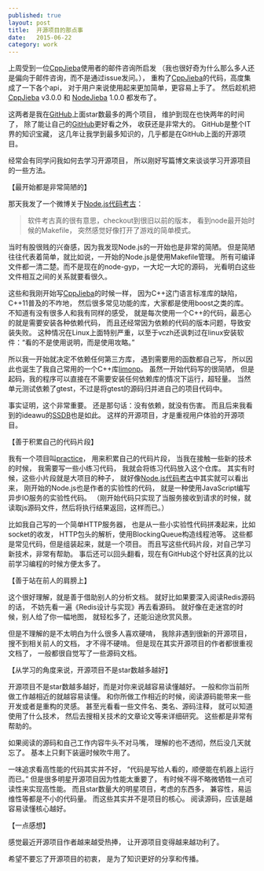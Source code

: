 ```yaml
---
published: true
layout: post
title:  开源项目的那点事
date:   2015-06-22
category: work
---
```


上周受到一位[CppJieba]使用者的邮件咨询所启发
（我也很好奇为什么那么多人还是偏向于邮件咨询，而不是通过issue发问。），
重构了[CppJieba]的代码，高度集成了一下各个api，
对于用户来说使用起来更加简单，更容易上手了。
然后趁机把 [CppJieba] v3.0.0 和 [NodeJieba] 1.0.0 都发布了。 

这两者是我在[GitHub]上面star数最多的两个项目，
维护到现在也快两年的时间了，
除了能让自己的[GitHub]更好看之外，
收获还是非常大的。
GitHub是整个IT界的知识宝藏，
这几年让我学到最多知识的，几乎都是在GitHub上面的开源项目。

经常会有同学问我如何去学习开源项目，
所以刚好写篇博文来谈谈学习开源项目的一些方法。

【最开始都是非常简陋的】

那天我发了一个微博关于[Node.js代码考古]：

> 软件考古真的很有意思，checkout到很旧以前的版本，
看到node最开始时候的Makefile，
突然感觉好像打开了游戏的简单模式。

当时有股很贱的兴奋感，因为我发现Node.js的一开始也是非常的简陋。
但是简陋往往代表着简单，就比如说，一开始的Node.js是使用Makefile管理。
所有可编译文件都一清二楚。而不是现在的node-gyp，一大坨一大坨的源码，
光看明白这些文件相互之间的关系就要看很久。

这些和我刚开始写[CppJieba]的时候一样，
因为C++这门语言标准库的缺陷，C++11普及的不咋地，
然后很多常见功能的库，大家都是使用boost之类的库。
不知道有没有很多人和我有同样的感受，
就是每次使用一个C++的代码，最恶心的就是需要安装各种依赖代码，
而且还经常因为依赖的代码的版本问题，导致安装失败。
这种情况在Linux上面特别严重，以至于vczh还讽刺过在linux安装软件：“看的不是使用说明，而是使用攻略。”

所以我一开始就决定不依赖任何第三方库，
遇到需要用的函数都自己写，
所以因此也诞生了我自己常用的一个C++库[limonp]。
虽然一开始代码写的很简陋，
但是起码，我的程序可以直接在不需要安装任何依赖库的情况下运行，超轻量。
当然单元测试依赖了gtest，不过是将gtest的源码归并进自己的项目代码中。

事实证明，这个非常重要。
还是那句话：没有依赖，就没有伤害。
而且后来我看到的ideawu的[SSDB]也是如此。
这样的开源项目，才是重视用户体验的开源项目。

【善于积累自己的代码片段】

我有一个项目叫[practice]，
用来积累自己的代码片段，
当我在接触一些新的技术的时候，
我需要写一些小练习代码，
我就会将练习代码放入这个仓库。
其实有时候，这些小片段就是大项目的种子，
就好像[Node.js代码考古]中其实就可以看出来，
刚开始的Node.js也是作者的实验性的代码，
就是一种使用JavaScript编写异步IO服务的实验性代码。
（刚开始代码只实现了当服务接收到请求的时候，就读取js源码文件，然后将执行结果返回，这样而已。）

比如我自己写的一个简单HTTP服务器，
也是从一些小实验性代码拼凑起来，比如socket的收发，
HTTP包头的解析，使用BlockingQueue构造线程池等。
这些都是常见代码，但是组装起来，就是一个项目。
而且写这些代码片段，对自己学习新技术，非常有帮助。
事后还可以回头翻看，现在有GitHub这个好社区真的比以前学习编程的时候方便太多了。

【善于站在前人的肩膀上】

这个很好理解，就是善于借助别人的分析文档。
就好比如果要深入阅读Redis源码的话，
不妨先看一遍《Redis设计与实现》再去看源码。
就好像在走迷宫的时候，别人给了你一幅地图，
就轻松多了，还能沿途欣赏风景。

但是不理解的是不太明白为什么很多人喜欢硬啃，
我除非遇到很新的开源项目，搜不到相关前人的文档，
才不得不硬啃。
但是现在其实开源项目的作者都很重视文档了，
一般都很自觉写了一些源码文档。

【从学习的角度来说，开源项目不是star数越多越好】

开源项目不是star数越多越好，而是对你来说越容易读懂越好。
一般和你当前所做工作越相近的就越容易读懂。
和你所做工作相近的时候，阅读源码能带来一些开发或者是重构的灵感。
甚至光看看一些文件名、类名、源码注释，
就可以知道使用了什么技术，
然后去搜相关技术的文章论文等来详细研究。
这些都是非常有帮助的。

如果阅读的源码和自己工作内容牛头不对马嘴，
理解的也不透彻，然后没几天就忘了。
基本上只剩下装逼时候吹牛用了。

一味追求看高性能的代码其实并不好，
“代码是写给人看的，顺便能在机器上运行而已。”
但是很多明星开源项目因为性能太重要了，
有时候不得不略微牺牲一点可读性来实现高性能。
而且star数量大的明星项目，考虑的东西多，
兼容性，易运维性等都是不小的代码量。
而这些其实并不是项目的核心。
阅读源码，应该是越容易读懂核心越好。

【一点感想】

感觉最近开源项目作者越来越受热捧，
让开源项目变得越来越功利了。

希望不要忘了开源项目的初衷，
是为了知识更好的分享和传播。

[CppJieba]:http://github.com/yanyiwu/cppjieba.git
[NodeJieba]:http://github.com/yanyiwu/nodejieba.git
[GitHub]:http://github.com/yanyiwu
[Node.js代码考古]:http://weibo.com/1644441707/Clm9ihgA8?type=comment
[limonp]:http://github.com/yanyiwu/limonp.git
[SSDB]:https://github.com/ideawu/ssdb
[practice]:http://github.com/yanyiwu/practice.git
